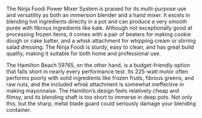 The Ninja Foodi Power Mixer System is praised for its multi-purpose use and versatility as both an immersion blender and a hand mixer. It excels in blending hot ingredients directly in a pot and can produce a very smooth purée with fibrous ingredients like kale. Although not exceptionally good at processing frozen items, it comes with a pair of beaters for making cookie dough or cake batter, and a whisk attachment for whipping cream or stirring salad dressing. The Ninja Foodi is sturdy, easy to clean, and has great build quality, making it suitable for both home and professional use.

The Hamilton Beach 59765, on the other hand, is a budget-friendly option that falls short in nearly every performance test. Its 225-watt motor often performs poorly with solid ingredients like frozen fruits, fibrous greens, and raw nuts, and the included whisk attachment is somewhat ineffective in making mayonnaise. The Hamilton’s design feels relatively cheap and flimsy, and its blending shaft is too short to immerse in deep pots. Not only this, but the sharp, metal blade guard could seriously damage your blending container.